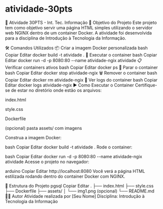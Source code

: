 ﻿# atividade-30pts
📘 Atividade 30PTS - Int. Tec. Informação
🎯 Objetivo do Projeto
Este projeto tem como objetivo servir uma página HTML simples utilizando o servidor web NGINX dentro de um container Docker.
A atividade foi desenvolvida para a disciplina de Introdução à Tecnologia da Informação.

🛠️ Comandos Utilizados
📦 Criar a imagem Docker personalizada
bash
Copiar
Editar
docker build -t atividade .
🚀 Executar o container
bash
Copiar
Editar
docker run -d -p 8080:80 --name atividade-ngix atividade
📋 Verificar containers ativos
bash
Copiar
Editar
docker ps
🛑 Parar o container
bash
Copiar
Editar
docker stop atividade-ngix
🗑️ Remover o container
bash
Copiar
Editar
docker rm atividade-ngix
📜 Ver logs do container
bash
Copiar
Editar
docker logs atividade-ngix
▶️ Como Executar o Container
Certifique-se de estar no diretório onde estão os arquivos:

index.html

style.css

Dockerfile

(opcional) pasta assets/ com imagens

Construa a imagem Docker:

bash
Copiar
Editar
docker build -t atividade .
Rode o container:

bash
Copiar
Editar
docker run -d -p 8080:80 --name atividade-ngix atividade
Acesse o projeto no navegador:

arduino
Copiar
Editar
http://localhost:8080
Você verá a página HTML estilizada rodando dentro do container Docker com NGINX.

📁 Estrutura do Projeto
pgsql
Copiar
Editar
.
├── index.html
├── style.css
├── Dockerfile
├── assets/
│   └── img1.png (opcional)
└── README.md
👨‍💻 Autor
Atividade realizada por [Seu Nome]
Disciplina: Introdução à Tecnologia da Informação
